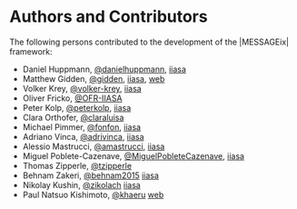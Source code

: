 Authors and Contributors
========================

The following persons contributed to the development of the |MESSAGEix| framework:

- Daniel Huppmann, [@danielhuppmann](https://github.com/danielhuppmann), [iiasa](http://www.iiasa.ac.at/staff/huppmann)
- Matthew Gidden, [@gidden](https://github.com/gidden), [iiasa](http://www.iiasa.ac.at/staff/staff.php?type=auto&visibility=visible&search=true&login=gidden), [web](mattgidden.com)
- Volker Krey, [@volker-krey](https://github.com/volker-krey), [iiasa](http://www.iiasa.ac.at/staff/staff.php?type=auto&visibility=visible&search=true&login=krey)
- Oliver Fricko, [@OFR-IIASA](https://github.com/OFR-IIASA)
- Peter Kolp, [@peterkolp](https://github.com/peterkolp/), [iiasa](http://www.iiasa.ac.at/staff/staff.php?type=auto&visibility=visible&search=true&login=kolp)
- Clara Orthofer, [@claraluisa](https://github.com/ClaraLuisa)
- Michael Pimmer, [@fonfon](https://github.com/fonfon), [iiasa](http://www.iiasa.ac.at/staff/staff.php?type=auto&visibility=visible&search=true&login=pimmer)
- Adriano Vinca, [@adrivinca](https://github.com/adrivinca), [iiasa](http://www.iiasa.ac.at/staff/staff.php?type=auto&visibility=visible&search=true&login=vinca)
- Alessio Mastrucci, [@amastrucci](https://github.com/amastrucci), [iiasa](http://www.iiasa.ac.at/staff/staff.php?type=auto&visibility=visible&search=true&login=mastrucc)
- Miguel Poblete-Cazenave, [@MiguelPobleteCazenave](https://github.com/MiguelPobleteCazenave), [iiasa](http://www.iiasa.ac.at/staff/staff.php?type=auto&visibility=visible&search=true&login=poblete)
- Thomas Zipperle, [@tzipperle](https://github.com/tzipperle)
- Behnam Zakeri, [@behnam2015](https://github.com/behnam2015)
  [iiasa](http://www.iiasa.ac.at/staff/staff.php?type=auto&visibility=visible&search=true&login=zakeri)
- Nikolay Kushin, [@zikolach](https://github.com/zikolach)
  [iiasa](http://www.iiasa.ac.at/staff/staff.php?type=auto&visibility=visible&search=true&login=kushin)
- Paul Natsuo Kishimoto, [@khaeru](https://github.com/khaeru)
  [web](https://paul.kishimoto.name)
